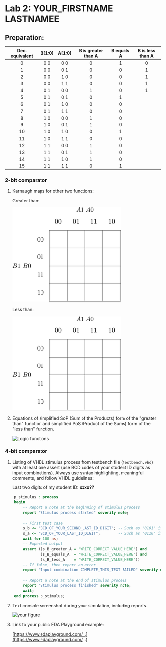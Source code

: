 # Lab 2: YOUR_FIRSTNAME LASTNAMEE

## Preparation:

| **Dec. equivalent** | **B[1:0]** | **A[1:0]** | **B is greater than A** | **B equals A** | **B is less than A** |
  | :-: | :-: | :-: | :-: | :-: | :-: |
  |  0 | 0 0 | 0 0 | 0 | 1 | 0 |
  |  1 | 0 0 | 0 1 | 0 | 0 | 1 |
  |  2 | 0 0 | 1 0 | 0 | 0 | 1 |
  |  3 | 0 0 | 1 1 | 0 | 0 | 1 |
  |  4 | 0 1 | 0 0 | 1 | 0 | 1 |
  |  5 | 0 1 | 0 1 | 0 | 1 |  |
  |  6 | 0 1 | 1 0 | 0 | 0 |  |
  |  7 | 0 1 | 1 1 | 0 | 0 |  |
  |  8 | 1 0 | 0 0 | 1 | 0 |  |
  |  9 | 1 0 | 0 1 | 1 | 0 |  |
  | 10 | 1 0 | 1 0 | 0 | 1 |  |
  | 11 | 1 0 | 1 1 | 0 | 0 |  |
  | 12 | 1 1 | 0 0 | 1 | 0 |  |
  | 13 | 1 1 | 0 1 | 1 | 0 |  |
  | 14 | 1 1 | 1 0 | 1 | 0 |  |
  | 15 | 1 1 | 1 1 | 0 | 1 |  |




### 2-bit comparator

1. Karnaugh maps for other two functions:

   Greater than:

   ![K-maps](images/kmap_empty.png)

   Less than:

   ![K-maps](images/kmap_empty.png)

2. Equations of simplified SoP (Sum of the Products) form of the "greater than" function and simplified PoS (Product of the Sums) form of the "less than" function.

   ![Logic functions](images/comparator_min.png)

### 4-bit comparator

1. Listing of VHDL stimulus process from testbench file (`testbench.vhd`) with at least one assert (use BCD codes of your student ID digits as input combinations). Always use syntax highlighting, meaningful comments, and follow VHDL guidelines:

   Last two digits of my student ID: **xxxx??**

```vhdl
    p_stimulus : process
    begin
        -- Report a note at the beginning of stimulus process
        report "Stimulus process started" severity note;

        -- First test case
        s_b <= "BCD_OF_YOUR_SECOND_LAST_ID_DIGIT"; -- Such as "0101" if ID = xxxx56
        s_a <= "BCD_OF_YOUR_LAST_ID_DIGIT";        -- Such as "0110" if ID = xxxx56
        wait for 100 ns;
        -- Expected output
        assert ((s_B_greater_A = 'WRITE_CORRECT_VALUE_HERE') and
                (s_B_equals_A  = 'WRITE_CORRECT_VALUE_HERE') and
                (s_B_less_A    = 'WRITE_CORRECT_VALUE_HERE'))
        -- If false, then report an error
        report "Input combination COMPLETE_THIS_TEXT FAILED" severity error;

        -- Report a note at the end of stimulus process
        report "Stimulus process finished" severity note;
        wait;
    end process p_stimulus;
```

2. Text console screenshot during your simulation, including reports.

   ![your figure]()

3. Link to your public EDA Playground example:

   [https://www.edaplayground.com/...](https://www.edaplayground.com/...)
